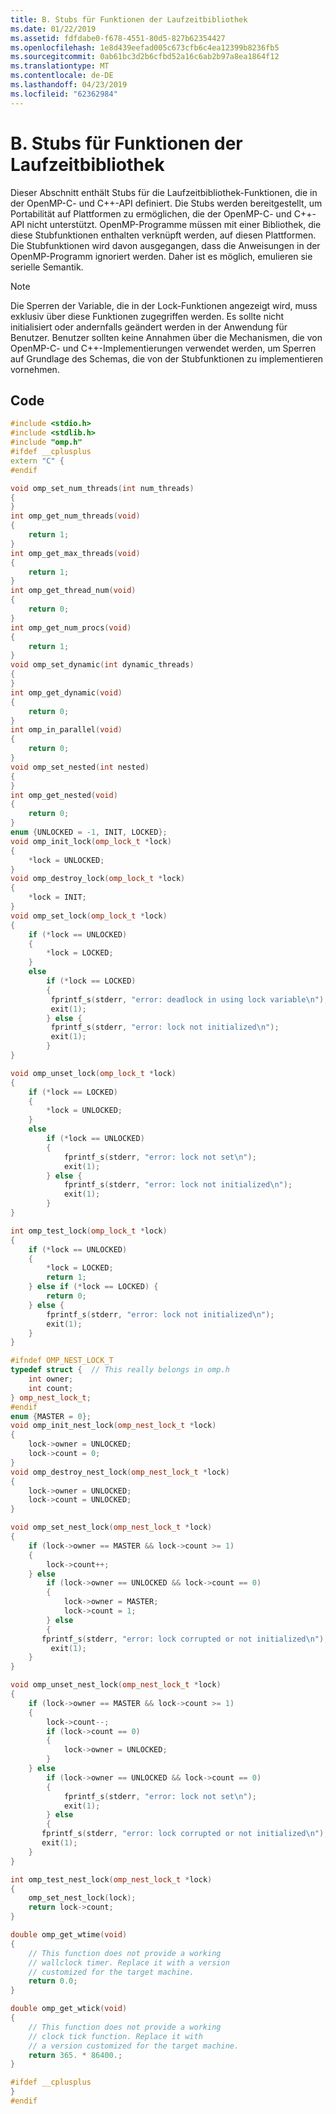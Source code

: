 ```yaml
---
title: B. Stubs für Funktionen der Laufzeitbibliothek
ms.date: 01/22/2019
ms.assetid: fdfdabe0-f678-4551-80d5-827b62354427
ms.openlocfilehash: 1e8d439eefad005c673cfb6c4ea12399b8236fb5
ms.sourcegitcommit: 0ab61bc3d2b6cfbd52a16c6ab2b97a8ea1864f12
ms.translationtype: MT
ms.contentlocale: de-DE
ms.lasthandoff: 04/23/2019
ms.locfileid: "62362984"
---
```

# <a name="b-stubs-for-run-time-library-functions"></a>B. Stubs für Funktionen der Laufzeitbibliothek

Dieser Abschnitt enthält Stubs für die Laufzeitbibliothek-Funktionen, die in der OpenMP-C- und C++-API definiert. Die Stubs werden bereitgestellt, um Portabilität auf Plattformen zu ermöglichen, die der OpenMP-C- und C++-API nicht unterstützt. OpenMP-Programme müssen mit einer Bibliothek, die diese Stubfunktionen enthalten verknüpft werden, auf diesen Plattformen. Die Stubfunktionen wird davon ausgegangen, dass die Anweisungen in der OpenMP-Programm ignoriert werden. Daher ist es möglich, emulieren sie serielle Semantik.

> [!NOTE]
> Die Sperren der Variable, die in der Lock-Funktionen angezeigt wird, muss exklusiv über diese Funktionen zugegriffen werden. Es sollte nicht initialisiert oder andernfalls geändert werden in der Anwendung für Benutzer. Benutzer sollten keine Annahmen über die Mechanismen, die von OpenMP-C- und C++-Implementierungen verwendet werden, um Sperren auf Grundlage des Schemas, die von der Stubfunktionen zu implementieren vornehmen.

## <a name="code"></a>Code

```cpp
#include <stdio.h>
#include <stdlib.h>
#include "omp.h"
#ifdef __cplusplus
extern "C" {
#endif

void omp_set_num_threads(int num_threads)
{
}
int omp_get_num_threads(void)
{
    return 1;
}
int omp_get_max_threads(void)
{
    return 1;
}
int omp_get_thread_num(void)
{
    return 0;
}
int omp_get_num_procs(void)
{
    return 1;
}
void omp_set_dynamic(int dynamic_threads)
{
}
int omp_get_dynamic(void)
{
    return 0;
}
int omp_in_parallel(void)
{
    return 0;
}
void omp_set_nested(int nested)
{
}
int omp_get_nested(void)
{
    return 0;
}
enum {UNLOCKED = -1, INIT, LOCKED};
void omp_init_lock(omp_lock_t *lock)
{
    *lock = UNLOCKED;
}
void omp_destroy_lock(omp_lock_t *lock)
{
    *lock = INIT;
}
void omp_set_lock(omp_lock_t *lock)
{
    if (*lock == UNLOCKED)
    {
        *lock = LOCKED;
    }
    else
        if (*lock == LOCKED)
        {
         fprintf_s(stderr, "error: deadlock in using lock variable\n");
         exit(1);
        } else {
         fprintf_s(stderr, "error: lock not initialized\n");
         exit(1);
        }
}

void omp_unset_lock(omp_lock_t *lock)
{
    if (*lock == LOCKED)
    {
        *lock = UNLOCKED;
    }
    else
        if (*lock == UNLOCKED)
        {
            fprintf_s(stderr, "error: lock not set\n");
            exit(1);
        } else {
            fprintf_s(stderr, "error: lock not initialized\n");
            exit(1);
        }
}

int omp_test_lock(omp_lock_t *lock)
{
    if (*lock == UNLOCKED)
    {
        *lock = LOCKED;
        return 1;
    } else if (*lock == LOCKED) {
        return 0;
    } else {
        fprintf_s(stderr, "error: lock not initialized\n");
        exit(1);
    }
}

#ifndef OMP_NEST_LOCK_T
typedef struct {  // This really belongs in omp.h
    int owner;
    int count;
} omp_nest_lock_t;
#endif
enum {MASTER = 0};
void omp_init_nest_lock(omp_nest_lock_t *lock)
{
    lock->owner = UNLOCKED;
    lock->count = 0;
}
void omp_destroy_nest_lock(omp_nest_lock_t *lock)
{
    lock->owner = UNLOCKED;
    lock->count = UNLOCKED;
}

void omp_set_nest_lock(omp_nest_lock_t *lock)
{
    if (lock->owner == MASTER && lock->count >= 1)
    {
        lock->count++;
    } else
        if (lock->owner == UNLOCKED && lock->count == 0)
        {
            lock->owner = MASTER;
            lock->count = 1;
        } else
        {
       fprintf_s(stderr, "error: lock corrupted or not initialized\n");
         exit(1);
    }
}

void omp_unset_nest_lock(omp_nest_lock_t *lock)
{
    if (lock->owner == MASTER && lock->count >= 1)
    {
        lock->count--;
        if (lock->count == 0)
        {
            lock->owner = UNLOCKED;
        }
    } else
        if (lock->owner == UNLOCKED && lock->count == 0)
        {
            fprintf_s(stderr, "error: lock not set\n");
            exit(1);
        } else
        {
       fprintf_s(stderr, "error: lock corrupted or not initialized\n");
       exit(1);
    }
}

int omp_test_nest_lock(omp_nest_lock_t *lock)
{
    omp_set_nest_lock(lock);
    return lock->count;
}

double omp_get_wtime(void)
{
    // This function does not provide a working
    // wallclock timer. Replace it with a version
    // customized for the target machine.
    return 0.0;
}

double omp_get_wtick(void)
{
    // This function does not provide a working
    // clock tick function. Replace it with
    // a version customized for the target machine.
    return 365. * 86400.;
}

#ifdef __cplusplus
}
#endif
```